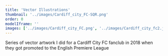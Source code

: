 ```yaml
---
title: 'Vector Illustrations'
thumbnail: '../images/Cardiff_city_FC-SQR.png'
order: 0
modelIframe: ''
images: ['../images/Cardiff_city_FC.png', '../images/Cardiff_city_fc2.jpg']
---
```


Series of vector artwork I did
for a Cardiff City FC
fanclub in 2018 when they
got promoted to the
English Premiere League
